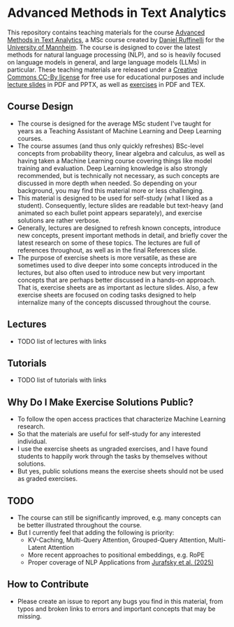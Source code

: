 # Advanced Methods in Text Analytics

This repository contains teaching materials for the course 
[Advanced Methods in Text Analytics](https://www.uni-mannheim.de/dws/teaching/course-details/courses-for-master-candidates/ie-696-advanced-methods-in-text-analytics/), a MSc 
course created by 
[Daniel Ruffinelli](https://www.uni-mannheim.de/dws/people/researchers/postdoctoral-research-fellows/daniel-ruffinelli/) for the 
[University of Mannheim](https://www.wim.uni-mannheim.de/en/). 
The course is designed to cover the latest methods for natural language 
processing (NLP), and so is heavily focused on language models in general, and 
large language models (LLMs) in particular. 
These teaching materials are released under a 
[Creative Commons CC-By license](https://creativecommons.org/licenses/by/4.0/)
for free use for educational purposes and include [lecture slides](lectures/) in 
PDF and PPTX, as well as [exercises](tutorials/) in PDF and TEX.

## Course Design

* The course is designed for the average MSc student I've taught for years as
    a Teaching Assistant of Machine Learning and Deep Learning courses.
* The course assumes (and thus only quickly refreshes) BSc-level concepts from 
    probability theory, linear algebra and calculus, as well as having taken a 
    Machine Learning course covering things like model training and evaluation.
    Deep Learning knowledge is also strongly recommended, but is technically not 
    necessary, as such concepts are discussed in more depth when needed.
    So depending on your background, you may find this material more or less 
    challenging.
* This material is designed to be used for self-study (what I liked as a 
    student). Consequently, lecture slides are readable but text-heavy (and
    animated so each bullet point appears separately), and exercise solutions 
    are rather verbose.
* Generally, lectures are designed to refresh known concepts, introduce new 
    concepts, present important methods in detail, and briefly cover the latest 
    research on some of these topics. 
    The lectures are full of references throughout, as well as in the final
    References slide.
* The purpose of exercise sheets is more versatile, as these are sometimes used
    to dive deeper into some concepts introduced in the lectures, but also often 
    used to introduce new but very important concepts that are perhaps better 
    discussed in a hands-on approach. That is, exercise sheets are as 
    important as lecture slides. Also, a few exercise sheets are focused on
    coding tasks designed to help internalize many of the concepts discussed 
    throughout the course.

## Lectures

* TODO list of lectures with links

## Tutorials

* TODO list of tutorials with links

## Why Do I Make Exercise Solutions Public?

* To follow the open access practices that characterize Machine Learning 
    research.
* So that the materials are useful for self-study for any interested individual.
* I use the exercise sheets as ungraded exercises, and I have found students to
    happily work through the tasks by themselves without solutions. 
* But yes, public solutions means the exercise sheets should not be used as 
    graded exercises. 

## TODO

* The course can still be significantly improved, e.g. many concepts can be 
    better illustrated throughout the course. 
* But I currently feel that adding the following is priority:
    * KV-Caching, Multi-Query Attention, Grouped-Query Attention, Multi-Latent 
        Attention
    * More recent approaches to positional embeddings, e.g. RoPE
    * Proper coverage of NLP Applications from 
    [Jurafsky et al. (2025)](https://web.stanford.edu/~jurafsky/slp3/)

## How to Contribute

* Please create an issue to report any bugs you find in this material, from 
    typos and broken links to errors and important concepts that may be missing.